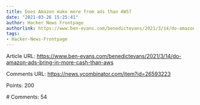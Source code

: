```yaml
---
title: Does Amazon make more from ads than AWS?
date: "2021-03-26 15:25:41"
author: Hacker News Frontpage
authorlink: https://www.ben-evans.com/benedictevans/2021/3/14/do-amazon-ads-bring-in-more-cash-than-aws
tags:
- Hacker-News-Frontpage
---
```


<p>Article URL: <a href="https://www.ben-evans.com/benedictevans/2021/3/14/do-amazon-ads-bring-in-more-cash-than-aws">https://www.ben-evans.com/benedictevans/2021/3/14/do-amazon-ads-bring-in-more-cash-than-aws</a></p>
<p>Comments URL: <a href="https://news.ycombinator.com/item?id=26593223">https://news.ycombinator.com/item?id=26593223</a></p>
<p>Points: 200</p>
<p># Comments: 54</p>
